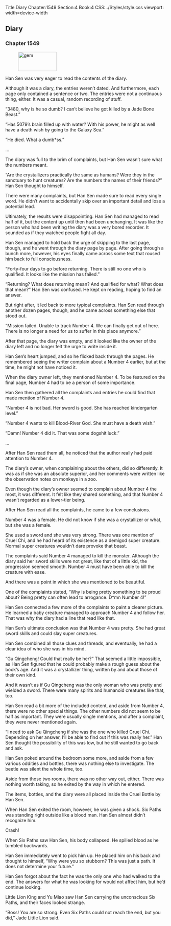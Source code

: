 Title:Diary 
Chapter:1549 
Section:4 
Book:4 
CSS:../Styles/style.css 
viewport: width=device-width
  
## Diary
### Chapter 1549 
<figure>
	<img src="../Images/gem.gif" alt="gem" id="gem" width="120" height="60" />
</figure>
  

  
  Han Sen was very eager to read the contents of the diary.

Although it was a diary, the entries weren’t dated. And furthermore, each page only contained a sentence or two. The entries were not a continuous thing, either. It was a casual, random recording of stuff.

“3480, why is he so dumb? I can’t believe he got killed by a Jade Bone Beast.”

“Has 5079’s brain filled up with water? With his power, he might as well have a death wish by going to the Galaxy Sea.”

“He died. What a dumb*ss.”

…

The diary was full to the brim of complaints, but Han Sen wasn’t sure what the numbers meant.

“Are the crystallizers practically the same as humans? Were they in the sanctuary to hunt creatures? Are the numbers the names of their friends?” Han Sen thought to himself.

There were many complaints, but Han Sen made sure to read every single word. He didn’t want to accidentally skip over an important detail and lose a potential lead.

Ultimately, the results were disappointing. Han Sen had managed to read half of it, but the content up until then had been unchanging. It was like the person who had been writing the diary was a very bored recorder. It sounded as if they watched people fight all day.

Han Sen managed to hold back the urge of skipping to the last page, though, and he went through the diary page by page. After going through a bunch more, however, his eyes finally came across some text that roused him back to full consciousness.

“Forty-four days to go before returning. There is still no one who is qualified. It looks like the mission has failed.”

“Returning? What does returning mean? And qualified for what? What does that mean?” Han Sen was confused. He kept on reading, hoping to find an answer.

But right after, it led back to more typical complaints. Han Sen read through another dozen pages, though, and he came across something else that stood out.

“Mission failed. Unable to track Number 4. We can finally get out of here. There is no longer a need for us to suffer in this place anymore.”

After that page, the diary was empty, and it looked like the owner of the diary left and no longer felt the urge to write inside it.

Han Sen’s heart jumped, and so he flicked back through the pages. He remembered seeing the writer complain about a Number 4 earlier, but at the time, he might not have noticed it.

When the diary owner left, they mentioned Number 4. To be featured on the final page, Number 4 had to be a person of some importance.

Han Sen then gathered all the complaints and entries he could find that made mention of Number 4.

“Number 4 is not bad. Her sword is good. She has reached kindergarten level.”

“Number 4 wants to kill Blood-River God. She must have a death wish.”

“Damn! Number 4 did it. That was some dogshit luck.”

…

After Han Sen read them all, he noticed that the author really had paid attention to Number 4.

The diary’s owner, when complaining about the others, did so differently. It was as if she was an absolute superior, and her comments were written like the observation notes on monkeys in a zoo.

Even though the diary’s owner seemed to complain about Number 4 the most, it was different. It felt like they shared something, and that Number 4 wasn’t regarded as a lower-tier being.

After Han Sen read all the complaints, he came to a few conclusions.

Number 4 was a female. He did not know if she was a crystallizer or what, but she was a female.

She used a sword and she was very strong. There was one mention of Cruel Chi, and he had heard of its existence as a demigod super creature. Normal super creatures wouldn’t dare provoke that beast.

The complaints said Number 4 managed to kill the monster. Although the diary said her sword skills were not great, like that of a little kid, the progression seemed smooth. Number 4 must have been able to kill the creature with ease.

And there was a point in which she was mentioned to be beautiful.

One of the complaints stated, “Why is being pretty something to be proud about? Being pretty can often lead to arrogance. D*mn Number 4!”

Han Sen connected a few more of the complaints to paint a clearer picture. He learned a baby creature managed to approach Number 4 and follow her. That was why the diary had a line that read like that.

Han Sen’s ultimate conclusion was that Number 4 was pretty. She had great sword skills and could slay super creatures.

Han Sen combined all those clues and threads, and eventually, he had a clear idea of who she was in his mind.

“Gu Qingcheng! Could that really be her?” That seemed a little impossible, as Han Sen figured that he could probably make a rough guess about the book’s age. And it was a crystallizer thing, written by and about those of their own kind.

And it wasn’t as if Gu Qingcheng was the only woman who was pretty and wielded a sword. There were many spirits and humanoid creatures like that, too.

Han Sen read a bit more of the included content, and aside from Number 4, there were no other special things. The other numbers did not seem to be half as important. They were usually single mentions, and after a complaint, they were never mentioned again.

“I need to ask Gu Qingcheng if she was the one who killed Cruel Chi. Depending on her answer, I’ll be able to find out if this was really her.” Han Sen thought the possibility of this was low, but he still wanted to go back and ask.

Han Sen poked around the bedroom some more, and aside from a few various oddities and bottles, there was nothing else to investigate. The beetle was silent the whole time, too.

Aside from those two rooms, there was no other way out, either. There was nothing worth taking, so he exited by the way in which he entered.

The items, bottles, and the diary were all placed inside the Cruel Bottle by Han Sen.

When Han Sen exited the room, however, he was given a shock. Six Paths was standing right outside like a blood man. Han Sen almost didn’t recognize him.

Crash!

When Six Paths saw Han Sen, his body collapsed. He spilled blood as he tumbled backwards.

Han Sen immediately went to pick him up. He placed him on his back and thought to himself, “Why were you so stubborn? This was just a path. It does not determine your future.”

Han Sen forgot about the fact he was the only one who had walked to the end. The answers for what he was looking for would not affect him, but he’d continue looking.

Little Lion King and Yu Miao saw Han Sen carrying the unconscious Six Paths, and their faces looked strange.

“Boss! You are so strong. Even Six Paths could not reach the end, but you did,” Jade Little Lion said.

